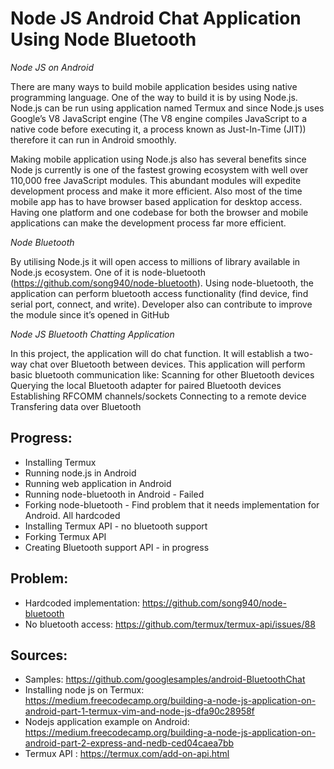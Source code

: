 # Node JS Android Chat Application Using Node Bluetooth

*Node JS on Android*

There are many ways to build mobile application besides using native programming language. One of the way to build it is by using Node.js. Node.js can be run using application named Termux and since Node.js uses Google’s V8 JavaScript engine (The V8 engine compiles JavaScript to a native code before executing it, a process known as Just-In-Time (JIT)) therefore it can run in Android smoothly. 

Making mobile application using Node.js also has several benefits since Node js currently is one of the fastest growing ecosystem with well over 110,000 free JavaScript modules. This abundant modules will expedite development process and make it more efficient. Also most of the time mobile app has to have browser based application for desktop access. Having one platform and one codebase for both the browser and mobile applications can make the development process far more efficient.

*Node Bluetooth*

By utilising Node.js it will open access to millions of library available in Node.js ecosystem. One of it is node-bluetooth (https://github.com/song940/node-bluetooth). Using node-bluetooth, the application can perform bluetooth access functionality (find device, find serial port, connect, and write). Developer also can contribute to improve the module since it’s opened in GitHub

*Node JS Bluetooth Chatting Application*

In this project, the application will do chat function. It will establish a two-way chat over Bluetooth between devices. This application will perform basic bluetooth communication like: 
Scanning for other Bluetooth devices 
Querying the local Bluetooth adapter for paired Bluetooth devices 
Establishing RFCOMM channels/sockets 
Connecting to a remote device 
Transfering data over Bluetooth

## Progress: 

- Installing Termux
- Running node.js in Android
- Running web application in Android
- Running node-bluetooth in Android - Failed
- Forking node-bluetooth - Find problem that it needs implementation for Android. All hardcoded
- Installing Termux API - no bluetooth support
- Forking Termux API 
- Creating Bluetooth support API - in progress


## Problem: 

- Hardcoded implementation: https://github.com/song940/node-bluetooth
- No bluetooth access: https://github.com/termux/termux-api/issues/88

## Sources: 

- Samples: https://github.com/googlesamples/android-BluetoothChat
- Installing node js on Termux: https://medium.freecodecamp.org/building-a-node-js-application-on-android-part-1-termux-vim-and-node-js-dfa90c28958f
- Nodejs application example on Android: https://medium.freecodecamp.org/building-a-node-js-application-on-android-part-2-express-and-nedb-ced04caea7bb
- Termux API : https://termux.com/add-on-api.html
  

